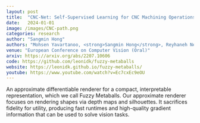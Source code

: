 ```yaml
---
layout: post
title:  "CNC-Net: Self-Supervised Learning for CNC Machining Operations"
date:   2024-01-01 
image: /images/CNC-path.png
categories: research
author: "Sangmin Hong"
authors: "Mohsen Yavartanoo, <strong>Sangmin Hong</strong>, Reyhaneh Neshatvar, Kyoung Mu Lee"
venue: "European Conference on Computer Vision (Oral)"
arxiv: https://arxiv.org/abs/2207.10606
code: https://github.com/leonidk/fuzzy-metaballs
website: https://leonidk.github.io/fuzzy-metaballs/
youtube: https://www.youtube.com/watch?v=Ec7cxEc9eOU
---
```

An approximate differentiable renderer for a compact, interpretable representation, which we call Fuzzy Metaballs. Our approximate renderer focuses on rendering shapes via depth maps and silhouettes. It sacrifices fidelity for utility, producing fast runtimes and high-quality gradient information that can be used to solve vision tasks.
